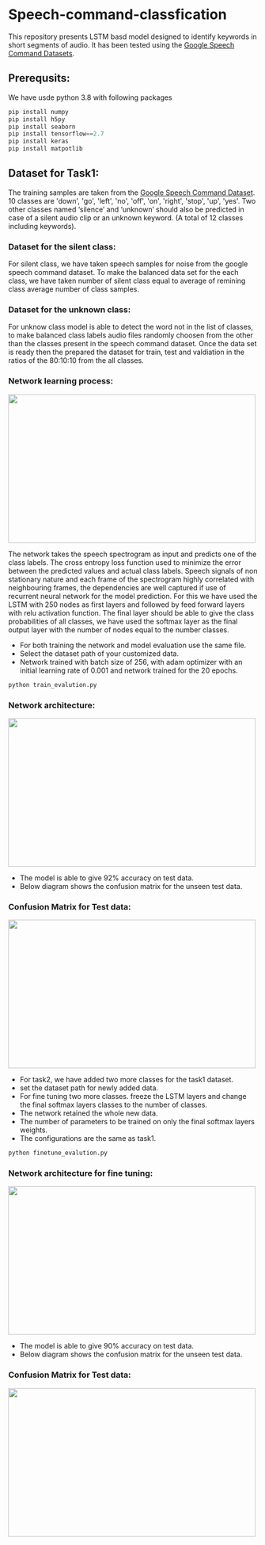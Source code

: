 # Speech-command-classfication
This repository presents LSTM basd model designed to identify keywords in short segments of audio. It has been tested using the [Google Speech Command Datasets](https://ai.googleblog.com/2017/08/launching-speech-commands-dataset.html). 
## Prerequsits:
We have usde python 3.8 with following packages 
```python
pip install numpy
pip install h5py
pip install seaborn
pip install tensorflow==2.7
pip install keras
pip install matpotlib

```
## Dataset for Task1: 
The training samples are taken from the [Google Speech Command Dataset](https://ai.googleblog.com/2017/08/launching-speech-commands-dataset.html). 10 classes are 'down', 'go', 'left', 'no', 'off', 'on', 'right', 'stop', 'up', 'yes'. Two other classes named ‘silence’ and ‘unknown’ should also be predicted in case of a silent audio clip or an unknown keyword.
(A total of 12 classes including keywords).
### Dataset for the silent class: 
For silent class, we have taken speech samples for noise from the google speech command dataset. To make the balanced data set for the each class, we have taken number of silent class equal to average of remining class average number of class samples.

### Dataset for the unknown class:
For unknow class model is able to detect the word not in the list of classes, to make balanced class labels audio files randomly choosen from the other than the classes present in the speech command dataset. Once the data set is ready then the prepared the dataset for train, test and valdiation in the  ratios of the 80:10:10 from the all classes.

### Network learning process:  

<img src="https://user-images.githubusercontent.com/100190176/155363067-29d29821-f4ea-4815-a4c3-d9ee1da86103.png" width="500" height="300">

The network takes the speech spectrogram as input and predicts one of the class labels. The cross entropy loss function used to minimize the error between the predicted values and actual class labels. Speech signals of non stationary nature and each frame of the spectrogram highly correlated with neighbouring frames, the dependencies are well captured if use of recurrent neural network for the model prediction. For this we have used the LSTM with 250 nodes as first layers and followed by feed forward layers with relu activation function. The final layer should be able to give the class probabilities of all classes, we have used the softmax layer as the final output layer with the number of nodes equal to the number classes. 
- For both training the network  and model evaluation use the same file.
- Select the dataset path of your customized data.
- Network trained with batch size of 256, with adam optimizer with an initial learning rate of 0.001 and network trained for the 20 epochs.

```python
python train_evalution.py
```
### Network architecture:
<img src="https://user-images.githubusercontent.com/100190176/155454713-180b355c-59f1-40e7-81e3-119d25ec4879.png" width="500" height="300">

- The model is able to give 92%  accuracy on test data.
- Below diagram shows the confusion matrix for the unseen test data. 

### Confusion Matrix for Test data:

<img src="https://user-images.githubusercontent.com/100190176/155467018-3f64226f-90e1-470e-b369-a7d6b521c1b9.png" width="500" height="300">

- For task2, we have added two more classes for the task1 dataset.
- set the dataset path for newly added data.
- For fine tuning two more classes. freeze the LSTM layers and change the final softmax layers classes to the number of classes.
- The network retained the whole new data.
- The number of parameters to be trained on only  the final softmax layers weights.
- The configurations are the same as task1. 

```python
python finetune_evalution.py
```
### Network architecture for fine tuning:

<img src="https://user-images.githubusercontent.com/100190176/155467211-f7fdc1c8-ce45-4c0a-8512-68195e14c361.png" width="500" height="300"> 

- The model is able to give 90%  accuracy on test data.
- Below diagram shows the confusion matrix for the unseen test data. 

### Confusion Matrix for Test data:


<img src="https://user-images.githubusercontent.com/100190176/155467233-1594c7b0-0a92-4606-be69-967a96153f25.png" width="500" height="300">



